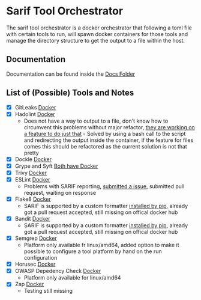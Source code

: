 # Sarif Tool Orchestrator

The sarif tool orchestrator is a docker orchestrator that following a toml file with certain tools to run, will spawn docker containers for those tools and manage the directory structure to get the output to a file within the host.

## Documentation

Documentation can be found inside the [Docs Folder]([../Docs](https://github.com/Barroqueiro/sarif-orchestrator/tree/main/docs))


## List of (Possible) Tools and Notes

- [x] GitLeaks [Docker](https://github.com/zricethezav/gitleaks#installing)
- [x] Hadolint [Docker](https://github.com/hadolint/hadolint#install)
  - Does not have a way to output to a file, don't know how to circumvent this problems without major refactor, [they are working on a feature to do just that](https://github.com/hadolint/hadolint/issues/863) - Solved by using a bash call to the script and redirecting the output inside the container, if the feature for files comes this should be refactored as the current solution is not that pretty
- [x] Dockle [Docker](https://github.com/goodwithtech/dockle#use-docker)
- [x] Grype and Syft [Both have Docker](https://github.com/anchore/grype#getting-started)
- [x] Trivy [Docker](https://github.com/aquasecurity/trivy#get-trivy)
- [x] ESLint [Docker](https://hub.docker.com/r/cytopia/eslint)
  - Problems with SARIF reporting, [submitted a issue](https://github.com/cytopia/docker-eslint/issues), submitted pull request, waiting on response
- [x] Flake8 [Docker](https://hub.docker.com/r/alpine/flake8)
  - SARIF is supported by a custom formatter [installed by pip](https://pypi.org/project/flake8-sarif/), already got a pull request accepted, still missing on offical docker hub
- [x] Bandit [Docker](https://github.com/cytopia/docker-bandit)
  - SARIF is supported by a custom formatter [installed by pip](https://pypi.org/project/flake8-sarif/), already got a pull request accepted, still missing on offical docker hub
- [x] Semgrep [Docker](https://github.com/returntocorp/semgrep#getting-started)
  - Platform only available fr linux/amd64, added option to make it possible to configure a tool platform by hand on the run configuration
- [x] Horusec [Docker](https://docs.horusec.io/docs/cli/installation/#installation-via-docker-image)
- [x] OWASP Depedency Check [Docker](https://github.com/jeremylong/DependencyCheck#docker)
  - Platform only available for linux/amd64 
- [x] Zap [Docker](https://www.zaproxy.org/docs/docker/about/)
  - Testing still missing


